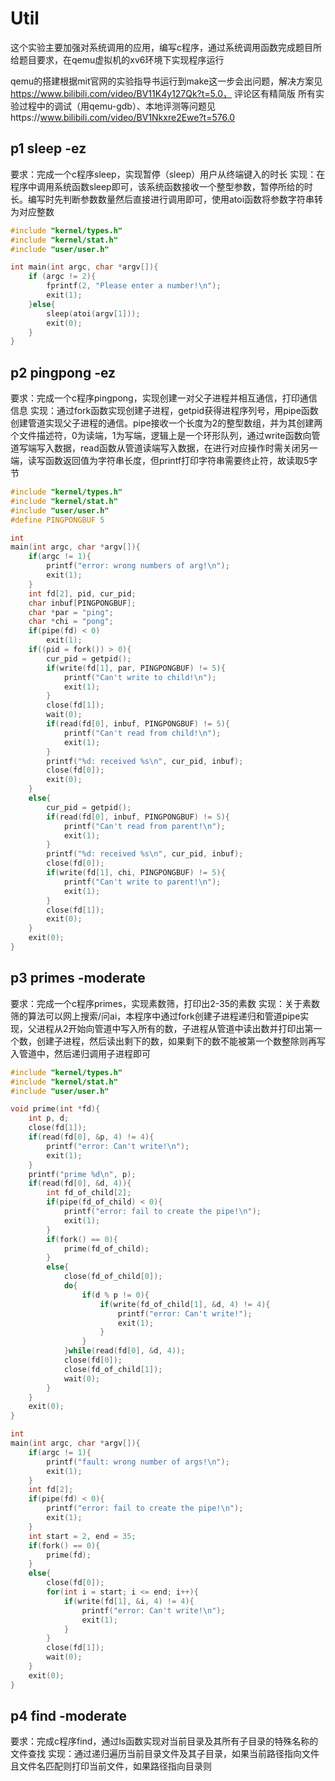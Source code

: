 # Util
这个实验主要加强对系统调用的应用，编写c程序，通过系统调用函数完成题目所给题目要求，在qemu虚拟机的xv6环境下实现程序运行

qemu的搭建根据mit官网的实验指导书运行到make这一步会出问题，解决方案见
https://www.bilibili.com/video/BV11K4y127Qk?t=5.0， 评论区有精简版
所有实验过程中的调试（用qemu-gdb）、本地评测等问题见https://www.bilibili.com/video/BV1Nkxre2Ewe?t=576.0
## p1 sleep -ez
要求：完成一个c程序sleep，实现暂停（sleep）用户从终端键入的时长
实现：在程序中调用系统函数sleep即可，该系统函数接收一个整型参数，暂停所给的时长。编写时先判断参数数量然后直接进行调用即可，使用atoi函数将参数字符串转为对应整数
```c
#include "kernel/types.h"
#include "kernel/stat.h"
#include "user/user.h"

int main(int argc, char *argv[]){
    if (argc != 2){
        fprintf(2, "Please enter a number!\n");
        exit(1);
    }else{
        sleep(atoi(argv[1]));
        exit(0);
    }
}
```
## p2 pingpong -ez
要求：完成一个c程序pingpong，实现创建一对父子进程并相互通信，打印通信信息
实现：通过fork函数实现创建子进程，getpid获得进程序列号，用pipe函数创建管道实现父子进程的通信。pipe接收一个长度为2的整型数组，并为其创建两个文件描述符，0为读端，1为写端，逻辑上是一个环形队列，通过write函数向管道写端写入数据，read函数从管道读端写入数据，在进行对应操作时需关闭另一端，读写函数返回值为字符串长度，但printf打印字符串需要终止符，故读取5字节
```c
#include "kernel/types.h"
#include "kernel/stat.h"
#include "user/user.h"
#define PINGPONGBUF 5

int
main(int argc, char *argv[]){
    if(argc != 1){
        printf("error: wrong numbers of arg!\n");
        exit(1);
    }
    int fd[2], pid, cur_pid;
    char inbuf[PINGPONGBUF];
    char *par = "ping";
    char *chi = "pong";
    if(pipe(fd) < 0)
        exit(1);
    if((pid = fork()) > 0){
        cur_pid = getpid();
        if(write(fd[1], par, PINGPONGBUF) != 5){
            printf("Can't write to child!\n");
            exit(1);
        }
        close(fd[1]);
        wait(0);
        if(read(fd[0], inbuf, PINGPONGBUF) != 5){
            printf("Can't read from child!\n");
            exit(1);
        }
        printf("%d: received %s\n", cur_pid, inbuf);
        close(fd[0]);
        exit(0);
    }
    else{
        cur_pid = getpid();
        if(read(fd[0], inbuf, PINGPONGBUF) != 5){
            printf("Can't read from parent!\n");
            exit(1);
        }
        printf("%d: received %s\n", cur_pid, inbuf);
        close(fd[0]);
        if(write(fd[1], chi, PINGPONGBUF) != 5){
            printf("Can't write to parent!\n");
            exit(1);
        }
        close(fd[1]);
        exit(0);
    }
    exit(0);
}
```
## p3 primes -moderate
要求：完成一个c程序primes，实现素数筛，打印出2-35的素数
实现：关于素数筛的算法可以网上搜索/问ai，本程序中通过fork创建子进程递归和管道pipe实现，父进程从2开始向管道中写入所有的数，子进程从管道中读出数并打印出第一个数，创建子进程，然后读出剩下的数，如果剩下的数不能被第一个数整除则再写入管道中，然后递归调用子进程即可
```c
#include "kernel/types.h"
#include "kernel/stat.h"
#include "user/user.h"

void prime(int *fd){
    int p, d;
    close(fd[1]);
    if(read(fd[0], &p, 4) != 4){
        printf("error: Can't write!\n");
        exit(1);
    }
    printf("prime %d\n", p);
    if(read(fd[0], &d, 4)){
        int fd_of_child[2];
        if(pipe(fd_of_child) < 0){
            printf("error: fail to create the pipe!\n");
            exit(1);
        }
        if(fork() == 0){
            prime(fd_of_child);
        }
        else{
            close(fd_of_child[0]);
            do{
                if(d % p != 0){
                    if(write(fd_of_child[1], &d, 4) != 4){
                        printf("error: Can't write!");
                        exit(1);
                    }
                }
            }while(read(fd[0], &d, 4));
            close(fd[0]);
            close(fd_of_child[1]);
            wait(0);
        }
    }
    exit(0);
}

int
main(int argc, char *argv[]){
    if(argc != 1){
        printf("fault: wrong number of args!\n");
        exit(1);
    }
    int fd[2];
    if(pipe(fd) < 0){
        printf("error: fail to create the pipe!\n");
        exit(1);
    }
    int start = 2, end = 35;
    if(fork() == 0){
        prime(fd);
    }
    else{
        close(fd[0]);
        for(int i = start; i <= end; i++){
            if(write(fd[1], &i, 4) != 4){
                printf("error: Can't write!\n");
                exit(1);
            }
        }
        close(fd[1]);
        wait(0);
    }
    exit(0);
}
```
## p4 find -moderate
要求：完成c程序find，通过ls函数实现对当前目录及其所有子目录的特殊名称的文件查找
实现：通过递归遍历当前目录文件及其子目录，如果当前路径指向文件且文件名匹配则打印当前文件，如果路径指向目录则
<!--stackedit_data:
eyJoaXN0b3J5IjpbMTM0NTM2MTYyOSw4MDQ3NTY5NjAsNTMxOT
kyMTg4LDExNDI3OTE4OSwxMzEyMTExNTIwLC0zMDgyMzYzOTcs
MTkyMzk4NTM1MSwtNjA1MjM5ODgyXX0=
-->